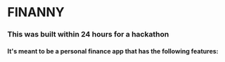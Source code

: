 # FINANNY
### This was built within 24 hours for a hackathon
#### It's meant to be a personal finance app that has the following features:

